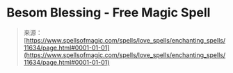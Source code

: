 <!--yml
category: 未分类
date: 2024-06-12 18:49:01
-->

# Besom Blessing - Free Magic Spell

> 来源：[https://www.spellsofmagic.com/spells/love_spells/enchanting_spells/11634/page.html#0001-01-01](https://www.spellsofmagic.com/spells/love_spells/enchanting_spells/11634/page.html#0001-01-01)